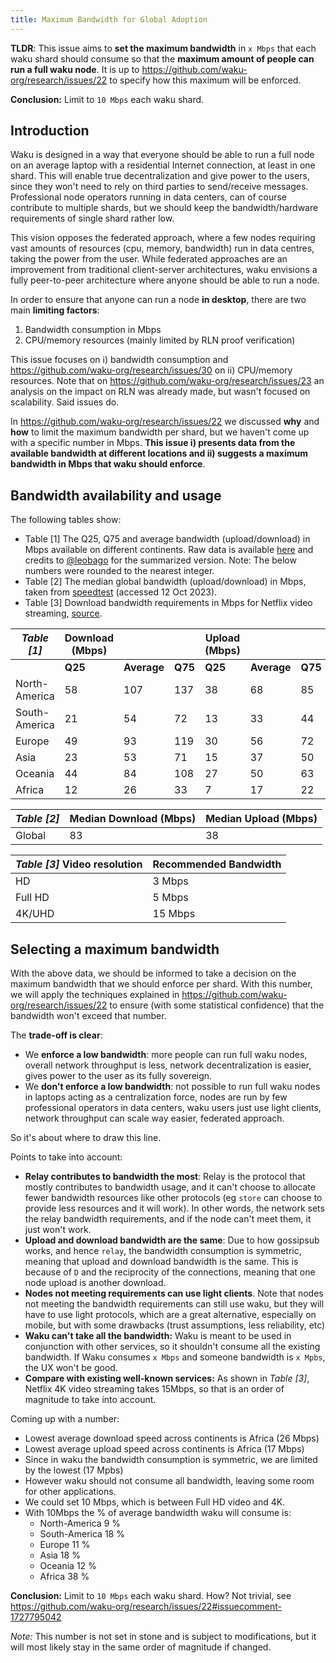 ```yaml
---
title: Maximum Bandwidth for Global Adoption
---
```


**TLDR**: This issue aims to **set the maximum bandwidth** in `x Mbps` that each waku shard should consume so that the **maximum amount of people can run a full waku node**. It is up to https://github.com/waku-org/research/issues/22 to specify how this maximum will be enforced.

**Conclusion:** Limit to `10 Mbps` each waku shard.

## Introduction

Waku is designed in a way that everyone should be able to run a full node on an average laptop with a residential Internet connection, at least in one shard. This will enable true decentralization and give power to the users, since they won't need to rely on third parties to send/receive messages. Professional node operators running in data centers, can of course contribute to multiple shards, but we should keep the bandwidth/hardware requirements of single shard rather low.

This vision opposes the federated approach, where a few nodes requiring vast amounts of resources (cpu, memory, bandwidth) run in data centres, taking the power from the user. While federated approaches are an improvement from traditional client-server architectures, waku envisions a fully peer-to-peer architecture where anyone should be able to run a node.

In order to ensure that anyone can run a node **in desktop**, there are two main **limiting factors**:
1. Bandwidth consumption in Mbps
2. CPU/memory resources (mainly limited by RLN proof verification)

This issue focuses on i) bandwidth consumption and https://github.com/waku-org/research/issues/30 on ii) CPU/memory resources. Note that on https://github.com/waku-org/research/issues/23 an analysis on the impact on RLN was already made, but wasn't focused on scalability. Said issues do.

In https://github.com/waku-org/research/issues/22 we discussed **why** and **how** to limit the maximum bandwidth per shard, but we haven't come up with a specific number in Mbps. **This issue i) presents data from the available bandwidth at different locations and ii) suggests a maximum bandwidth in Mbps that waku should enforce**.

## Bandwidth availability and usage

The following tables show:
- Table [1] The Q25, Q75 and average bandwidth (upload/download) in Mbps available on different continents. Raw data is available [here](https://www.measurementlab.net/data/) and credits to [@leobago](https://github.com/leobago) for the summarized version. Note: The below numbers were rounded to the nearest integer.
- Table [2] The median global bandwidth (upload/download) in Mbps, taken from [speedtest](https://www.speedtest.net/global-index) (accessed 12 Oct 2023). 
- Table [3] Download bandwidth requirements in Mbps for Netflix video streaming, [source](https://www.comparethemarket.com/broadband/content/broadband-for-streaming/).

|    *Table [1]*             | Download (Mbps) |            |        | Upload (Mbps) |            |        |
|------------------|-----------------|------------|--------|---------------|------------|--------|
|                  |   **Q25**           |   **Average**  |  **Q75**  |   **Q25**         |   **Average**  |   **Q75**  |
|   North-America  |   58            |   107      |   137  |   38          |   68       |   85   |
|   South-America  |   21            |   54       |   72   |   13          |   33       |   44   |
|   Europe         |   49            |   93       |   119  |   30          |   56       |   72   |
|   Asia           |   23            |   53       |   71   |   15          |   37       |   50   |
|   Oceania        |   44            |   84       |   108  |   27          |   50       |   63   |
|   Africa         |   12            |   26       |   33   |   7           |   17       |   22   |

|   *Table [2]*     | Median Download (Mbps) | Median Upload (Mbps) |
|--------|------------------------|----------------------|
| Global | 83                     | 38                   |

| *Table [3]* **Video resolution** | **Recommended Bandwidth** | 
|----------------------|---------------------------|
| HD                   | 3 Mbps                    | 
| Full HD              | 5 Mbps                    | 
| 4K/UHD               | 15 Mbps                   | 

## Selecting a maximum bandwidth

With the above data, we should be informed to take a decision on the maximum bandwidth that we should enforce per shard. With this number, we will apply the techniques explained in https://github.com/waku-org/research/issues/22 to ensure (with some statistical confidence) that the bandwidth won't exceed that number.

The **trade-off is clear**:
- We **enforce a low bandwidth**: more people can run full waku nodes, overall network throughput is less, network decentralization is easier, gives power to the user as its fully sovereign.
- We **don't enforce a low bandwidth**: not possible to run full waku nodes in laptops acting as a centralization force, nodes are run by few professional operators in data centers, waku users just use light clients, network throughput can scale way easier, federated approach.

So it's about where to draw this line.

Points to take into account:
- **Relay contributes to bandwidth the most**: Relay is the protocol that mostly contributes to bandwidth usage, and it can't choose to allocate fewer bandwidth resources like other protocols (eg `store` can choose to provide less resources and it will work). In other words, the network sets the relay bandwidth requirements, and if the node can't meet them, it just won't work.
- **Upload and download bandwidth are the same**: Due to how gossipsub works, and hence `relay`, the bandwidth consumption is symmetric, meaning that upload and download bandwidth is the same. This is because of `D` and the reciprocity of the connections, meaning that one node upload is another download.
- **Nodes not meeting requirements can use light clients**. Note that nodes not meeting the bandwidth requirements can still use waku, but they will have to use light protocols, which are a great alternative, especially on mobile, but with some drawbacks (trust assumptions, less reliability, etc)
- **Waku can't take all the bandwidth:** Waku is meant to be used in conjunction with other services, so it shouldn't consume all the existing bandwidth. If Waku consumes `x Mbps` and someone bandwidth is `x Mpbs`, the UX won't be good.
- **Compare with existing well-known services:** As shown in *Table [3]*, Netflix 4K video streaming takes 15Mbps, so that is an order of magnitude to take into account.

Coming up with a number:
- Lowest average download speed across continents is Africa (26 Mbps)
- Lowest average upload speed across continents is Africa (17 Mbps)
- Since in waku the bandwidth consumption is symmetric, we are limited by the lowest (17 Mpbs)
- However waku should not consume all bandwidth, leaving some room for other applications.
- We could set 10 Mbps, which is between Full HD video and 4K.
- With 10Mbps the % of average bandwidth waku will consume is:
  - North-America 9 %
  - South-America 18 %
  - Europe  11 %
  - Asia 18 %
  - Oceania 12 %
  - Africa 38 %

**Conclusion:** Limit to `10 Mbps` each waku shard. How? Not trivial, see https://github.com/waku-org/research/issues/22#issuecomment-1727795042

*Note:* This number is not set in stone and is subject to modifications, but it will most likely stay in the same order of magnitude if changed.
